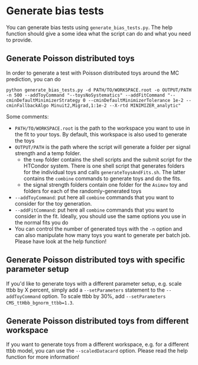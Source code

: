# Generate bias tests

You can generate bias tests using `generate_bias_tests.py`.
The help function should give a some idea what the script can do and what you need to provide.

## Generate Poisson distributed toys
In order to generate a test with Poisson distributed toys around the MC prediction, you can do

```
python generate_bias_tests.py -d PATH/TO/WORKSPACE.root -o OUTPUT/PATH -n 500 --addToyCommand "--toysNoSystematics" --addFitCommand "--cminDefaultMinimizerStrategy 0 --cminDefaultMinimizerTolerance 1e-2 --cminFallbackAlgo Minuit2,Migrad,1:1e-2 --X-rtd MINIMIZER_analytic"
```

Some comments:
  - `PATH/TO/WORKSPACE.root` is the path to the workspace you want to use in the fit to your toys. By default, this workspace is also used to generate the toys
  - `OUTPUT/PATH` is the path where the script will generate a folder per signal strength and a temp folder.
    - the `temp` folder contains the shell scripts and the submit script for the HTCondor system. There is one shell script that generates folders for the individual toys and calls `generateToysAndFits.sh`. The latter contains the `combine` commands to generate toys and do the fits.
    - the signal strength folders contain one folder for the `Asimov` toy and folders for each of the randomly-generated toys
  - `--addToyCommand`: put here all `combine` commands that you want to consider for the toy generation.
  - `--addFitCommand`: put here all `combine` commands that you want to consider in the fit. Ideally, you should use the same options you use in the normal fits you do
  - You can control the number of generated toys with the `-n` option and can also manipulate how many toys you want to generate per batch job. Please have look at the help function!

## Generate Poisson distributed toys with specific parameter setup

If you'd like to generate toys with a different parameter setup, e.g. scale ttbb by X percent, simply add a `--setParameters` statement to the `--addToyCommand` option.
To scale ttbb by 30%, add `--setParameters CMS_ttHbb_bgnorm_ttbb=1.3`.

## Generate Poisson distributed toys from different workspace

If you want to generate toys from a different workspace, e.g. for a different ttbb model, you can use the `--scaledDatacard` option.
Please read the help function for more information!
